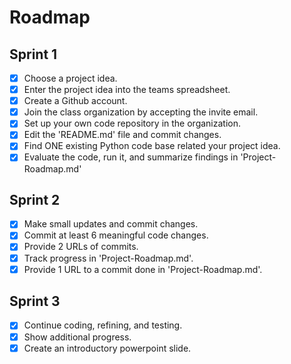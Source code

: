 # Roadmap
## Sprint 1
- [x] Choose a project idea.
- [x] Enter the project idea into the teams spreadsheet.
- [x] Create a Github account.
- [x] Join the class organization by accepting the invite email.
- [x] Set up your own code repository in the organization.
- [x] Edit the 'README.md' file and commit changes.
- [x] Find ONE existing Python code base related your project idea.
- [x] Evaluate the code, run it, and summarize findings in 'Project-Roadmap.md'
## Sprint 2
- [x] Make small updates and commit changes.
- [x] Commit at least 6 meaningful code changes.
- [x] Provide 2 URLs of commits.
- [x] Track progress in 'Project-Roadmap.md'.
- [x] Provide 1 URL to a commit done in 'Project-Roadmap.md'.
## Sprint 3 
- [x] Continue coding, refining, and testing.
- [x] Show additional progress.
- [x] Create an introductory powerpoint slide.
